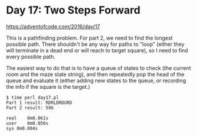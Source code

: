 # Day 17: Two Steps Forward

<https://adventofcode.com/2016/day/17>

This is a pathfinding problem. For part 2, we need to find the longest
possible path. There shouldn't be any way for paths to "loop" (either they
will terminate in a dead end or will reach to target square), so I need to
find every possible path.

The easiest way to do that is to have a queue of states to check (the
current room and the maze state string), and then repeatedly pop the head of
the queue and evaluate it (either adding new states to the queue, or
recording the info if the square is the target.)

```
$ time perl day17.pl  
Part 1 result: RDRLDRDURD
Part 2 result: 596

real	0m0.061s
user	0m0.056s
sys	0m0.004s
```
